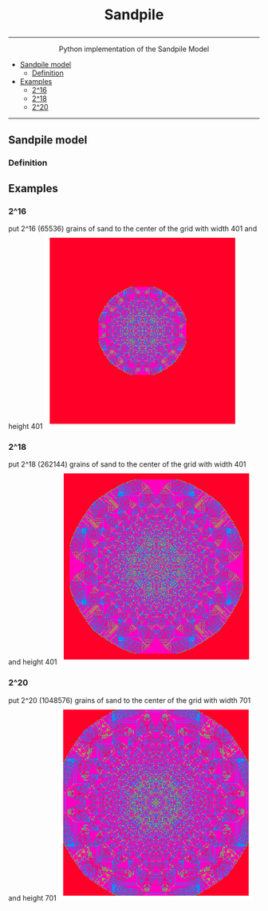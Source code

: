 # <p align = "center"> Sandpile </p>

---

<p align = "center"> Python implementation of the Sandpile Model </p>

-   [Sandpile model](#sandpile_model)
    * [Definition](#definition)
-   [Examples](#examples)
    * [2^16](#2^16)
    * [2^18](#2^16)
    * [2^20](#2^16)

---

## Sandpile model
### Definition


## Examples
### 2^16
put 2^16 (65536) grains of sand to the center of the grid with width 401 and height 401
![](/examples/2^16.png)

### 2^18
put 2^18 (262144) grains of sand to the center of the grid with width 401 and height 401
![](/examples/2^18.png)

### 2^20
put 2^20 (1048576) grains of sand to the center of the grid with width 701 and height 701
![](/examples/2^20.png)
